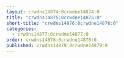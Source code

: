 ```yaml
---
layout: crwdns14874:0crwdne14874:0
title: "crwdns14875:0crwdne14875:0"
short-title: "crwdns14876:0crwdne14876:0"
categories:
  - crwdns14877:0crwdne14877:0
order: crwdns14878:0crwdne14878:0
published: crwdns14879:0crwdne14879:0
---
```

